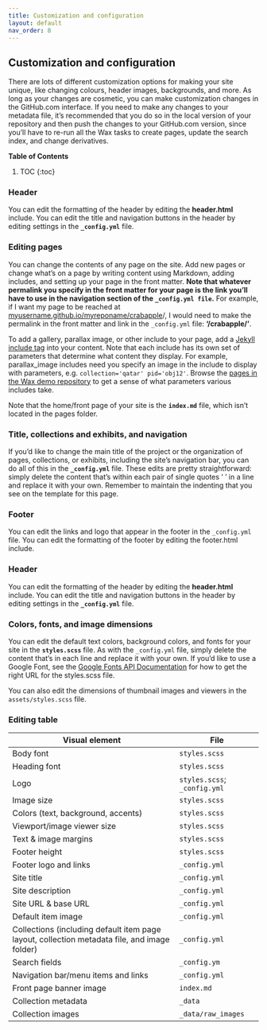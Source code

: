 ```yaml
---
title: Customization and configuration
layout: default
nav_order: 8
---
```

## **Customization and configuration**

There are lots of different customization options for making your site unique, like changing colours, header images, backgrounds, and more. As long as your changes are cosmetic, you can make customization changes in the GitHub.com interface. If you need to make any changes to your metadata file, it’s recommended that you do so in the local version of your repository and then push the changes to your GitHub.com version, since you’ll have to re-run all the Wax tasks to create pages, update the search index, and change derivatives.

**Table of Contents**
1. TOC
{:toc}

### **Header**

You can edit the formatting of the header by editing the **header.html** include. You can edit the title and navigation buttons in the header by editing settings in the **`_config.yml`** file.

### **Editing pages**

You can change the contents of any page on the site. Add new pages or change what’s on a page by writing content using Markdown, adding includes, and setting up your page in the front matter. **Note that whatever permalink you specify in the front matter for your page is the link you’ll have to use in the navigation section of the `_config.yml file`.** For example, if I want my page to be reached at [myusername.github.io/myreponame/crabapple](http://myusername.github.io/myreponame/crabapple)/, I would need to make the permalink in the front matter and link in the `_config.yml` file: **‘/crabapple/’**.

To add a gallery, parallax image, or other include to your page, add a [Jekyll include tag](https://jekyllrb.com/docs/includes/) into your content. Note that each include has its own set of parameters that determine what content they display. For example, parallax_image includes need you specify an image in the include to display with parameters, e.g. `collection='qatar' pid='obj12'`. Browse the [pages in the Wax demo repository](https://github.com/minicomp/wax) to get a sense of what parameters various includes take.

Note that the home/front page of your site is the **`index.md`** file, which isn’t located in the pages folder.

### **Title, collections and exhibits, and navigation**

If you’d like to change the main title of the project or the organization of pages, collections, or exhibits, including the site’s navigation bar, you can do all of this in the **`_config.yml`** file. These edits are pretty straightforward: simply delete the content that’s within each pair of single quotes ‘ ’ in a line and replace it with your own. Remember to maintain the indenting that you see on the template for this page.

### **Footer**

You can edit the links and logo that appear in the footer in the `_config.yml` file. You can edit the formatting of the footer by editing the footer.html include.

### **Header**

You can edit the formatting of the header by editing the **header.html** include. You can edit the title and navigation buttons in the header by editing settings in the **`_config.yml`** file.

### **Colors, fonts, and image dimensions**

You can edit the default text colors, background colors, and fonts for your site in the **`styles.scss`** file. As with the `_config.yml` file, simply delete the content that’s in each line and replace it with your own. If you’d like to use a Google Font, see the [Google Fonts API Documentation](https://developers.google.com/fonts/docs/getting_started) for how to get the right URL for the styles.scss file.

You can also edit the dimensions of thumbnail images and viewers in the `assets/styles.scss` file.

### **Editing table**

| Visual element | File |
| ----- | ----- |
| Body font | `styles.scss` |
| Heading font | `styles.scss` |
| Logo | `styles.scss`; `_config.yml` |
| Image size | `styles.scss` |
| Colors (text, background, accents) | `styles.scss` |
| Viewport/image viewer size | `styles.scss` |
| Text & image margins | `styles.scss` |
| Footer height | `styles.scss` |
| Footer logo and links | `_config.yml` |
| Site title | `_config.yml` |
| Site description | `_config.yml` |
| Site URL & base URL | `_config.yml` |
| Default item image | `_config.yml` |
| Collections (including default item page layout, collection metadata file, and image folder) | `_config.yml` |
| Search fields | `_config.ym` |
| Navigation bar/menu items and links | `_config.yml` |
| Front page banner image | `index.md` |
| Collection metadata | `_data` |
| Collection images | `_data/raw_images` |
